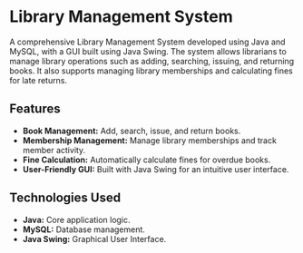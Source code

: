 # Library Management System

A comprehensive Library Management System developed using Java and MySQL, with a GUI built using Java Swing. The system allows librarians to manage library operations such as adding, searching, issuing, and returning books. It also supports managing library memberships and calculating fines for late returns.

## Features
- **Book Management:** Add, search, issue, and return books.
- **Membership Management:** Manage library memberships and track member activity.
- **Fine Calculation:** Automatically calculate fines for overdue books.
- **User-Friendly GUI:** Built with Java Swing for an intuitive user interface.

## Technologies Used
- **Java:** Core application logic.
- **MySQL:** Database management.
- **Java Swing:** Graphical User Interface.


